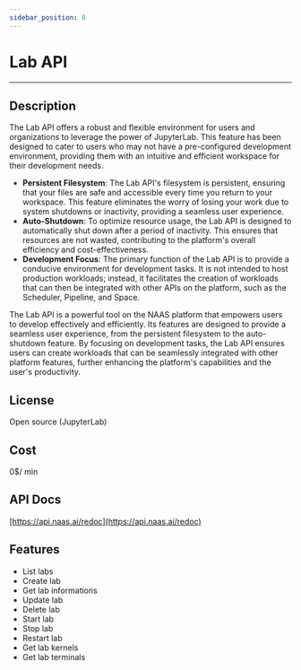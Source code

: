 ```yaml
---
sidebar_position: 0
---
```


# Lab API
---

## Description 
The Lab API offers a robust and flexible environment for users and organizations to leverage the power of JupyterLab. This feature has been designed to cater to users who may not have a pre-configured development environment, providing them with an intuitive and efficient workspace for their development needs.

* **Persistent Filesystem**: The Lab API's filesystem is persistent, ensuring that your files are safe and accessible every time you return to your workspace. This feature eliminates the worry of losing your work due to system shutdowns or inactivity, providing a seamless user experience.
* **Auto-Shutdown**: To optimize resource usage, the Lab API is designed to automatically shut down after a period of inactivity. This ensures that resources are not wasted, contributing to the platform's overall efficiency and cost-effectiveness.
* **Development Focus**: The primary function of the Lab API is to provide a conducive environment for development tasks. It is not intended to host production workloads; instead, it facilitates the creation of workloads that can then be integrated with other APIs on the platform, such as the Scheduler, Pipeline, and Space.

The Lab API is a powerful tool on the NAAS platform that empowers users to develop effectively and efficiently. Its features are designed to provide a seamless user experience, from the persistent filesystem to the auto-shutdown feature. By focusing on development tasks, the Lab API ensures users can create workloads that can be seamlessly integrated with other platform features, further enhancing the platform's capabilities and the user's productivity.

## License
Open source (JupyterLab)

## Cost
0$/ min 

## API Docs
[https://api.naas.ai/redoc](https://api.naas.ai/redoc) 

## Features
* List labs
* Create lab
* Get lab informations
* Update lab
* Delete lab
* Start lab
* Stop lab
* Restart lab
* Get lab kernels
* Get lab terminals